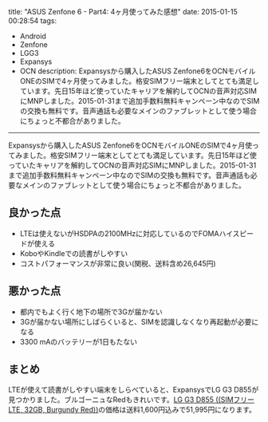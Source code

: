 title: "ASUS Zenfone 6 - Part4: 4ヶ月使ってみた感想"
date: 2015-01-15 00:28:54
tags:
 - Android
 - Zenfone
 - LGG3
 - Expansys
 - OCN
description: Expansysから購入したASUS Zenfone6をOCNモバイルONEのSIMで4ヶ月使ってみました。格安SIMフリー端末としてとても満足しています。先日15年ほど使っていたキャリアを解約してOCNの音声対応SIMにMNPしました。2015-01-31まで追加手数料無料キャンペーン中なのでSIMの交換も無料です。音声通話も必要なメインのファブレットとして使う場合にちょっと不都合がありました。
---

Expansysから購入したASUS Zenfone6をOCNモバイルONEのSIMで4ヶ月使ってみました。格安SIMフリー端末としてとても満足しています。先日15年ほど使っていたキャリアを解約してOCNの音声対応SIMにMNPしました。2015-01-31まで追加手数料無料キャンペーン中なのでSIMの交換も無料です。音声通話も必要なメインのファブレットとして使う場合にちょっと不都合がありました。

<!-- more -->

## 良かった点

* LTEは使えないがHSDPAの2100MHzに対応しているのでFOMAハイスピードが使える
* KoboやKindleでの読書がしやすい
* コストパフォーマンスが非常に良い(関税、送料含め26,645円)

## 悪かった点

* 都内でもよく行く地下の場所で3Gが届かない
* 3Gが届かない場所にしばらくいると、SIMを認識しなくなり再起動が必要になる
* 3300 mAのバッテリーが1日もたない

## まとめ

LTEが使えて読書がしやすい端末をしらべていると、ExpansysでLG G3 D855が見つかりました。ブルゴーニュなRedもきれいです。[LG G3 D855 ((SIMフリー LTE, 32GB, Burgundy Red))](http://www.expansys.jp/lg-g3-d855-unlocked-lte-32gb-burgundy-red-264335/)の価格は送料1,600円込みで51,995円になります。
